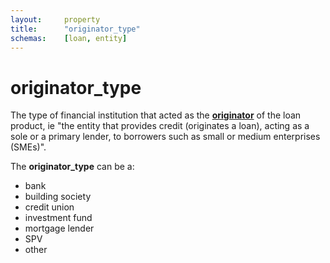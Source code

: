```yaml
---
layout:		property  
title:		"originator_type"  
schemas:	[loan, entity]
---
```


# originator_type

The type of financial institution that acted as the [**originator**][def] of the loan product, ie "the entity that provides credit (originates a loan), acting as a sole or a primary lender, to borrowers such as small or medium enterprises (SMEs)".

The **originator_type** can be a:

* bank
* building society
* credit union
* investment fund 
* mortgage lender
* SPV
* other

[def]: https://www.esma.europa.eu/press-news/esma-news/esma-publishes-opinion-eu-framework-loan-origination-investment-funds
